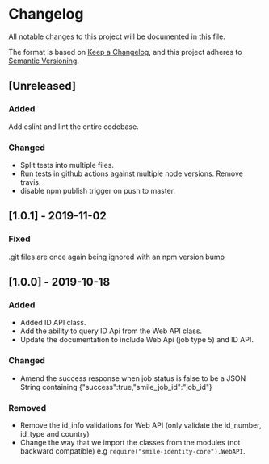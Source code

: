 # Changelog
All notable changes to this project will be documented in this file.

The format is based on [Keep a Changelog](https://keepachangelog.com/en/1.0.0/),
and this project adheres to [Semantic Versioning](https://semver.org/spec/v2.0.0.html).

## [Unreleased]
### Added
Add eslint and lint the entire codebase.

### Changed
- Split tests into multiple files.
- Run tests in github actions against multiple node versions. Remove travis.
- disable npm publish trigger on push to master.

## [1.0.1] - 2019-11-02
### Fixed
.git files are once again being ignored with an npm version bump

## [1.0.0] - 2019-10-18
### Added
- Added ID API class.
- Add the ability to query ID Api from the Web API class.
- Update the documentation to include Web Api (job type 5) and ID API.

### Changed
- Amend the success response when job status is false to be a JSON String containing {"success":true,"smile_job_id":"job_id"}

### Removed
- Remove the id_info validations for Web API (only validate the id_number, id_type and country)
- Change the way that we import the classes from the modules (not backward compatible) e.g `require("smile-identity-core").WebAPI`.

